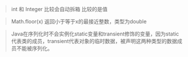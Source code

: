 > int 和 Integer 比较会自动拆箱 比较的是值



>  Math.floor(x) 返回小于等于x的最接近整数，类型为double

 

> Java在序列化时不会实例化static变量和transient修饰的变量，因为static代表类的成员，transient代表对象的临时数据，被声明这两种类型的数据成员不能被序列化。